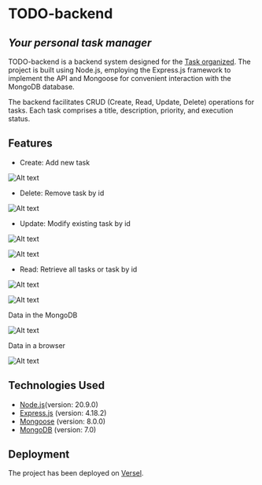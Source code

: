 # TODO-backend

## _Your personal task manager_

TODO-backend is a backend system designed for the [Task organized](https://todo-7dmhwmgkk-olgas-projects-e3cbefe9.vercel.app/). The project is built using Node.js, employing the Express.js framework to implement the API and Mongoose for convenient interaction with the MongoDB database.

The backend facilitates CRUD (Create, Read, Update, Delete) operations for tasks. Each task comprises a title, description, priority, and execution status.

## Features
- Create: Add new task

![Alt text](https://res.cloudinary.com/dp9pimwin/image/upload/v1699884917/POST-request_madcgi.png)

- Delete: Remove task by id
  
![Alt text](https://res.cloudinary.com/dp9pimwin/image/upload/v1699884995/DELETE-request_c8uyof.png)

- Update: Modify existing task by id
  
![Alt text](https://res.cloudinary.com/dp9pimwin/image/upload/v1699885038/PUT-request_j9syyg.png)

![Alt text](https://res.cloudinary.com/dp9pimwin/image/upload/v1699885048/PATCH-request_jk3sqt.png)

- Read: Retrieve all tasks or task by id
  
![Alt text](https://res.cloudinary.com/dp9pimwin/image/upload/v1699885074/GET-request_vbbiqw.png)

![Alt text](https://res.cloudinary.com/dp9pimwin/image/upload/v1699885080/GET-request_by_id_xkwktk.png)

Data in the MongoDB

![Alt text](https://res.cloudinary.com/dp9pimwin/image/upload/v1699885088/MongoDB_ralqxk.png)

Data in a browser

![Alt text](https://res.cloudinary.com/dp9pimwin/image/upload/v1699885093/Browser_drev0h.png)

## Technologies Used
- [Node.js](https://nodejs.org/en)(version: 20.9.0)
- [Express.js](https://expressjs.com/) (version: 4.18.2)
- [Mongoose](https://mongoosejs.com/) (version: 8.0.0)
- [MongoDB](https://mongodb.com/) (version: 7.0)

## Deployment
The project has been deployed on [Versel](https://vercel.com/).
